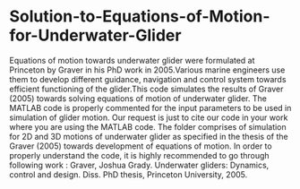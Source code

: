 # Solution-to-Equations-of-Motion-for-Underwater-Glider
Equations of motion towards underwater glider were formulated at Princeton by Graver in his PhD work in 2005.Various marine engineers use them to develop different guidance, navigation and control system towards efficient functioning of the glider.This code simulates the results of Graver (2005) towards solving equations of motion of underwater glider. The MATLAB code is properly commented for the input parameters to be used in simulation of glider motion. Our request is just to cite our code in your work where you are using the MATLAB code.
The folder comprises of simulation for 2D and 3D motions of underwater glider as specified in the thesis of the Graver (2005) towards development of equations of motion. In order to properly understand the code, it is highly recommended to go through following work :
Graver, Joshua Grady. Underwater gliders: Dynamics, control and design. Diss. PhD thesis, Princeton University, 2005.
